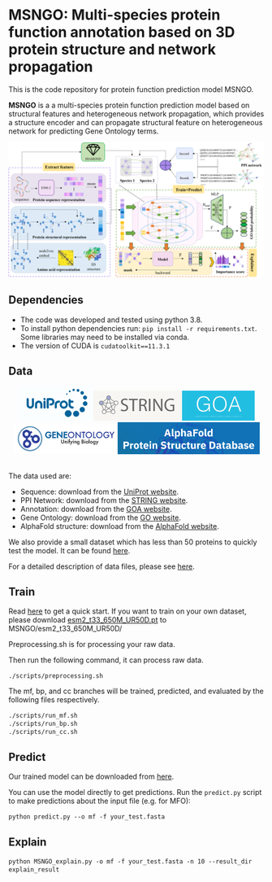 # MSNGO: Multi-species protein function annotation based on 3D protein structure and network propagation

This is the code repository for protein function prediction model MSNGO. 

**MSNGO** is a a multi-species protein function prediction model based on structural features and heterogeneous network propagation, which provides a structure encoder and can propagate structural feature on heterogeneous network for predicting Gene Ontology terms.

<div align=center><img width="800" alt="overview" src="https://github.com/blingbell/E-MSNGO/blob/master/images/overview.png"></div>

## Dependencies
* The code was developed and tested using python 3.8.
* To install python dependencies run: `pip install -r requirements.txt`. Some libraries may need to be installed via conda.
* The version of CUDA is `cudatoolkit==11.3.1`

## Data
<div align=center><img width="147" alt="uniprot" src="https://github.com/blingbell/E-MSNGO/blob/master/images/uniprot.jpg"><img width="175" alt="string" src="https://github.com/blingbell/E-MSNGO/blob/master/images/string.png"><img width="143" alt="goa" src="https://github.com/blingbell/E-MSNGO/blob/master/images/goa.png"><img width="206" alt="go" src="https://github.com/blingbell/E-MSNGO/blob/master/images/go.png"><img width="280" alt="alphafold" src="https://github.com/blingbell/E-MSNGO/blob/master/images/1724076793413.jpg"></div>

\
The data used are:
* Sequence: download from the [UniProt website](https://www.uniprot.org/).
* PPI Network: download from the [STRING website](https://string-db.org/).
* Annotation: download from the [GOA website](https://www.ebi.ac.uk/GOA/).
* Gene Ontology: download from the [GO website](http://geneontology.org/).
* AlphaFold structure: download from the [AlphaFold website](https://alphafold.com/).

We also provide a small dataset which has less than 50 proteins to quickly test the model. It can be found [here](data/readme.md).

For a detailed description of data files, please see [here](data/readme.md).


## Train

Read [here](data/readme.md) to get a quick start. If you want to train on your own dataset, please download [esm2_t33_650M_UR50D.pt](https://github.com/facebookresearch/esm?tab=readme-ov-file#esmfold) to MSNGO/esm2_t33_650M_UR50D/

Preprocessing.sh is for processing your raw data. 

Then run the following command, it can process raw data.
```
./scripts/preprocessing.sh
```

The mf, bp, and cc branches will be trained, predicted, and evaluated by the following files respectively.
```
./scripts/run_mf.sh
./scripts/run_bp.sh
./scripts/run_cc.sh
```

## Predict

Our trained model can be downloaded from [here](https://drive.google.com/file/d/1Aa0MScR-3ORahkr45gfW8z77MH_AfHEC/view?usp=sharing). 

You can use the model directly to get predictions. Run the `predict.py` script to make predictions about the input file (e.g. for MFO):
```
python predict.py --o mf -f your_test.fasta
```

## Explain

```
python MSNGO_explain.py -o mf -f your_test.fasta -n 10 --result_dir explain_result
```

